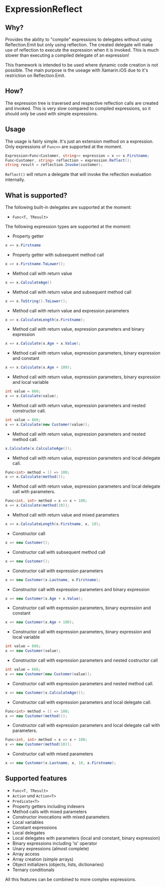 ExpressionReflect
=================

Why?
----

Provides the ability to "compile" expressions to delegates without using Reflection.Emit but only using reflection.
The created delegate will make use of reflection to execute the expression when it is invoked. This is much slower
than executing a compiled delegate of an expression!

This framework is intended to be used where dynamic code creation is not possible. The main purpose is the useage with
Xamarin.iOS due to it's restriction on Reflection.Emit.

How?
----

The expression tree is traversed and respective reflection calls are created and invoked. This is very slow compared 
to compiled expressions, so it should only be used with simple expressions.

Usage
-----

The usage is fairly simple. It's just an extension method on a expression. Only expressions of `Func<>` are supported 
at the moment.

```csharp
Expression<Func<Customer, string>> expression = x => x.Firstname;
Func<Customer, string> reflection = expression.Reflect();
string result = reflection.Invoke(customer);
```

`Reflect()` will return a delegate that will invoke the reflection evaluation internally.

What is supported?
------------------

The following built-in delegates are supported at the moment:

* `Func<T, TResult>`

The following expression types are supported at the moment:

* Property getter
```csharp
x => x.Firstname
```

* Property getter with subsequent method call
```csharp
x => x.Firstname.ToLower();
```

* Method call with return value
```csharp
x => x.CalculateAge()
```

* Method call with return value and subsequent method call
```csharp
x => x.ToString().ToLower();
```

* Method call with return value and expression parameters
```csharp
x => x.CalculateLength(x.Firstname);
```

* Method call with return value, expression parameters and binary expression
```csharp
x => x.Calculate(x.Age + x.Value);
```

* Method call with return value, expression parameters, binary expression and constant
```csharp
x => x.Calculate(x.Age + 100);
```

* Method call with return value, expression parameters, binary expression and local variable
```csharp
int value = 666;
x => x.Calculate(value);
```

* Method call with return value, expression parameters and nested constructor call.
```csharp
int value = 666;
x => x.Calculate(new Customer(value));
```

* Method call with return value, expression parameters and nested method call.
```csharp
x.Calculate(x.CalculateAge());
```

* Method call with return value, expression parameters and local delegate call.
```csharp
Func<int> method = () => 100;
x => x.Calculate(method());
```

* Method call with return value, expression parameters and local delegate call with parameters.
```csharp
Func<int, int> method = x => x + 100;
x => x.Calculate(method(10));
```

* Method call with return value and mixed parameters
```csharp
x => x.CalculateLength(x.Firstname, x, 10);
```

* Constructor call
```csharp
x => new Customer();
```

* Constructor call with subsequent method call
```csharp
x => new Customer();
```

* Constructor call with expression parameters
```csharp
x => new Customer(x.Lastname, x.Firstname);
```

* Constructor call with expression parameters and binary expression
```csharp
x => new Customer(x.Age + x.Value);
```

* Constructor call with expression parameters, binary expression and constant
```csharp
x => new Customer(x.Age + 100);
```

* Constructor call with expression parameters, binary expression and local variable 
```csharp
int value = 666;
x => new Customer(value);
```

* Constructor call with expression parameters and nested costructor call
```csharp
int value = 666;
x => new Customer(new Customer(value));
```

* Constructor call with expression parameters and nested method call.
```csharp
x => new Customer(x.CalculateAge());
```

* Constructor call with expression parameters and local delegate call.
```csharp
Func<int> method = () => 100;
x => new Customer(method());
```

* Constructor call with expression parameters and local delegate call with parameters.
```csharp
Func<int, int> method = x => x + 100;
x => new Customer(method(10));
```

* Constructor call with mixed parameters
```csharp
x => new Customer(x.Lastname, x, 10, x.Firstname);
```

Supported features
------------------

* `Func<T, TResult>`
* `Action` und `Action<T>`
* `Predicate<T>`
* Property getters including indexers
* Method calls with mixed parameters
* Constructor invocations with mixed parameters
* Local variables
* Constant expressions
* Local delegates
* Local delegates with parameters (local and constant, binary expression)
* Binary expressions including 'is' operator
* Unary expressions (almost complete)
* Array access
* Array creation (simple arrays)
* Object initializers (objects, lists, dictionaries)
* Ternary conditionals

All this features can be combined to more complex expressions.
